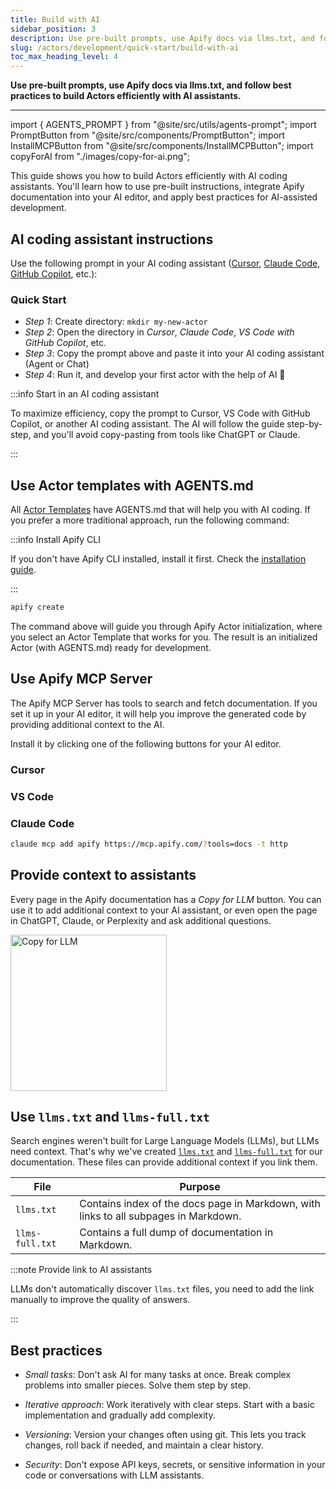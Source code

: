 ```yaml
---
title: Build with AI
sidebar_position: 3
description: Use pre-built prompts, use Apify docs via llms.txt, and follow best practices to effective vibe coding.
slug: /actors/development/quick-start/build-with-ai
toc_max_heading_level: 4
---
```


**Use pre-built prompts, use Apify docs via llms.txt, and follow best practices to build Actors efficiently with AI assistants.**

---

import { AGENTS_PROMPT } from "@site/src/utils/agents-prompt";
import PromptButton from "@site/src/components/PromptButton";
import InstallMCPButton from "@site/src/components/InstallMCPButton";
import copyForAI from "./images/copy-for-ai.png";

This guide shows you how to build Actors efficiently with AI coding assistants. You'll learn how to use pre-built instructions, integrate Apify documentation into your AI editor, and apply best practices for AI-assisted development.

## AI coding assistant instructions

Use the following prompt in your AI coding assistant ([Cursor](https://www.cursor.com/), [Claude Code](https://www.claude.com/product/claude-code), [GitHub Copilot](https://github.com/features/copilot), etc.):

<PromptButton prompt={AGENTS_PROMPT} title="Use pre-built prompt for your AI coding assistant" />

### Quick Start

- _Step 1_: Create directory: `mkdir my-new-actor`
- _Step 2_: Open the directory in _Cursor_, _Claude Code_, _VS Code with GitHub Copilot_, etc.
- _Step 3_: Copy the prompt above and paste it into your AI coding assistant (Agent or Chat)
- _Step 4_: Run it, and develop your first actor with the help of AI 🎉

:::info Start in an AI coding assistant

To maximize efficiency, copy the prompt to Cursor, VS Code with GitHub Copilot, or another AI coding assistant. The AI will follow the guide step-by-step, and you'll avoid copy-pasting from tools like ChatGPT or Claude.

:::

## Use Actor templates with AGENTS.md

All [Actor Templates](https://apify.com/templates) have AGENTS.md that will help you with AI coding. If you prefer a more traditional approach, run the following command:

:::info Install Apify CLI

If you don't have Apify CLI installed, install it first. Check the [installation guide](/cli/docs/installation).

:::

```bash
apify create
```

The command above will guide you through Apify Actor initialization, where you select an Actor Template that works for you. The result is an initialized Actor (with AGENTS.md) ready for development.

## Use Apify MCP Server

The Apify MCP Server has tools to search and fetch documentation. If you set it up in your AI editor, it will help you improve the generated code by providing additional context to the AI.

Install it by clicking one of the following buttons for your AI editor.

### Cursor

<InstallMCPButton link="https://cursor.com/en-US/install-mcp?name=apify&config=eyJ1cmwiOiJodHRwczovL21jcC5hcGlmeS5jb20vP3Rvb2xzPWRvY3MifQ%3D%3D" label="Install in Cursor" />

### VS Code

<InstallMCPButton link="vscode:mcp/install?%7B%22name%22%3A%22apify%22%2C%22type%22%3A%22http%22%2C%22url%22%3A%22https%3A%2F%2Fmcp.apify.com%2F%3Ftools%3Ddocs%22%7D" label="Install in VS Code" />

### Claude Code

```bash
claude mcp add apify https://mcp.apify.com/?tools=docs -t http
```

## Provide context to assistants

Every page in the Apify documentation has a _Copy for LLM_ button. You can use it to add additional context to your AI assistant, or even open the page in ChatGPT, Claude, or Perplexity and ask additional questions.

<img src={copyForAI} alt="Copy for LLM" width="250" />

## Use `llms.txt` and `llms-full.txt`

Search engines weren't built for Large Language Models (LLMs), but LLMs need context. That's why we've created [`llms.txt`](https://docs.apify.com/llms.txt) and [`llms-full.txt`](https://docs.apify.com/llms-full.txt) for our documentation. These files can provide additional context if you link them.

<table>
  <thead>
    <tr>
      <th>File</th>
      <th>Purpose</th>
    </tr>
  </thead>
  <tbody>
    <tr>
      <td><code>llms.txt</code></td>
      <td>Contains index of the docs page in Markdown, with links to all subpages in Markdown.</td>
    </tr>
    <tr>
      <td>
        <code style={{ whiteSpace: 'nowrap' }}>llms-full.txt</code>
      </td>
      <td>Contains a full dump of documentation in Markdown.</td>
    </tr>
  </tbody>
</table>

:::note Provide link to AI assistants

LLMs don't automatically discover `llms.txt` files, you need to add the link manually to improve the quality of answers.

:::

## Best practices

- _Small tasks_: Don't ask AI for many tasks at once. Break complex problems into smaller pieces. Solve them step by step.

- _Iterative approach_: Work iteratively with clear steps. Start with a basic implementation and gradually add complexity.

- _Versioning_: Version your changes often using git. This lets you track changes, roll back if needed, and maintain a clear history.

- _Security_: Don't expose API keys, secrets, or sensitive information in your code or conversations with LLM assistants.
